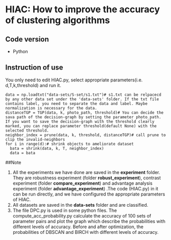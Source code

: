 # HIAC: How to improve the accuracy of clustering algorithms
## Code version
* Python
## Instruction of use
You only need to edit HIAC.py, select appropriate parameters(i.e. d,T,k,threshold) and run it.
```
data = np.loadtxt("data-sets/S-set/s1.txt")# s1.txt can be relpacecd by any other data set under the 'data-sets' folder. If the txt file contains label, you need to separate the data and label. Maybe normalization is necessary for the data.
distanceTGP = TGP(data, k, photo_path, threshold)# You can decide the sava path of the decision-graph by setting the parameter photo_path. If you want to save the decision-graph with the threshold clearly marked, you can replace parameter threshold(default None) with the selected threshold.
neighbor_index = prune(data, k, threshold, distanceTGP)# call prune to clip the invalid-neighbors
for i in range(d):# shrink objects to ameliorate dataset
  bata = shrink(data, k, T, neighbor_index)
  data = bata
```
##Note
1. All the experiments we have done are saved in the **experiment** folder. They are robustness experiment (folder **robust_experiment**), contrast experiment (folder **compare_experiment**) and advantage analysis experiment (folder **advantage_experiment**) .The code (HIAC.py) in it can be run directly, and we have configured the appropriate parameters of HIAC.
2. All datasets are saved in the **data-sets** folder and are classified.
3. The file DPC.py is used in some python files. The compute_acc_probability.py calculate the accuracy of 100 sets of parameter pairs and plot the graph which describe the probabilities with different levels of accuracy. Before and after optimization, the probabilities of DBSCAN and BIRCH with different levels of accuracy. 
